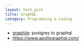 ```yaml
---
layout: tech_gist
title: GraphQL
category: Programming & Coding
---
```


- [graphile](https://www.graphile.org/): postgres to graphql
- <https://www.apollographql.com/>